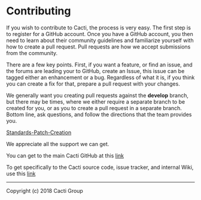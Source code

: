 # Contributing

If you wish to contribute to Cacti, the process is very easy.  The first step
is to register for a GitHub account.  Once you have a GitHub account, you then
need to learn about their community guidelines and familiarize yourself with
how to create a pull request.  Pull requests are how we accept submissions from
the community.

There are a few key points.  First, if you want a feature, or find an issue,
and the forums are leading your to GitHub, create an Issue, this issue can be
tagged either an enhancement or a bug.  Regardless of what it is, if you think
you can create a fix for that, prepare a pull request with your changes.

We generally want you creating pull requests against the **develop** branch,
but there may be times, where we either require a separate branch to be created
for you, or as you to create a pull request in a separate branch.  Bottom line,
ask questions, and follow the directions that the team provides you.

[Standards-Patch-Creation](Standards-Patch-Creation.md)

We appreciate all the support we can get.

You can get to the main Cacti GitHub at this [link](https://github.com/Cacti)

To get specifically to the Cacti source code, issue tracker, and internal Wiki,
use this [link](https://github.com/Cacti/cacti)

---
Copyright (c) 2018 Cacti Group
